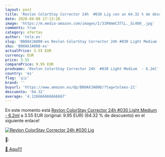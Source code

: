 ```yaml
---
layout: post
title: 'Revlon ColorStay Corrector 24h  #030 Lig con un 64.32 % de descuento'
date: 2020-04-08 17:13:28
image: 'https://m.media-amazon.com/images/I/31M4mmC37lL._SL400_.jpg'
comments: true
category: ofertas
author: 'tole.es'
slug: 'B00AXJA008-es Revlon ColorStay Corrector 24h #030 Light Medium - 6.2ml'
sku: 'B00AXJA008-es'
actualPrice: 3.55 EUR
currency: EUR
price: 3.55
comparePrice: 9.95 EUR
prodname: 'Revlon ColorStay Corrector 24h  #030 Light Medium  - 6.2ml'
country: 'es'
flag: '🇪🇸'
brand: ''
buyurl: 'https://www.amazon.es/dp/B00AXJA008/?tag=tolees-21'
descuento: '64.32'
average: '4.126666666666667'
---
```


En este momento está [Revlon ColorStay Corrector 24h  #030 Light Medium  - 6.2ml](https://www.amazon.es/dp/B00AXJA008/?tag=tolees-21) a 3.55 EUR (original: 9.95 EUR) (64.32 %  de descuento) en el siguiente enlace!

[![Revlon ColorStay Corrector 24h  #030 Lig](https://m.media-amazon.com/images/I/31M4mmC37lL._SL400_.jpg)](https://www.amazon.es/dp/B00AXJA008/?tag=tolees-21)

🔎:


[🛒 Aquí!!!](https://www.amazon.es/dp/B00AXJA008/?tag=tolees-21)
